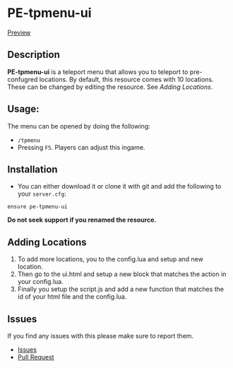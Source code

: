 # PE-tpmenu-ui 
[Preview](https://streamable.com/9iqh3q)

## Description

**PE-tpmenu-ui** is a teleport menu that allows you to teleport to pre-confugred locations. By default, this resource comes with 10 locations. These can be changed by editing the resource. See *Adding Locations*.

## Usage:
The menu can be opened by doing the following:
- `/tpmenu`
- Pressing `F5`. Players can adjust this ingame.

## Installation
* You can either download it or clone it with git and add the following to your `server.cfg`:
```
ensure pe-tpmenu-ui
```
**Do not seek support if you renamed the resource.**

## Adding Locations
1) To add more locations, you to the config.lua and setup and new location.
2) Then go to the ui.html and setup a new block that matches the action in your config.lua.
3) Finally you setup the script.js and add a new function that matches the id of your html file and the config.lua.

## Issues
If you find any issues with this please make sure to report them.
* [Issues](https://github.com/Project-Entity/pe-tpmenu-ui/issues)
* [Pull Request](https://github.com/Project-Entity/pe-pe-tpmenu-ui//pulls)
